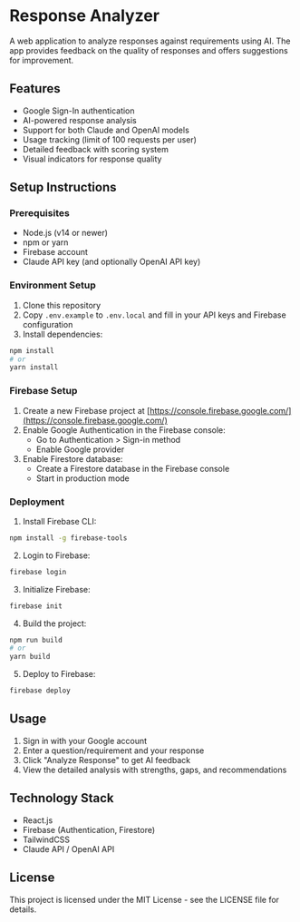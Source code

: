 # Response Analyzer

A web application to analyze responses against requirements using AI. The app provides feedback on the quality of responses and offers suggestions for improvement.

## Features

- Google Sign-In authentication
- AI-powered response analysis
- Support for both Claude and OpenAI models
- Usage tracking (limit of 100 requests per user)
- Detailed feedback with scoring system
- Visual indicators for response quality

## Setup Instructions

### Prerequisites

- Node.js (v14 or newer)
- npm or yarn
- Firebase account
- Claude API key (and optionally OpenAI API key)

### Environment Setup

1. Clone this repository
2. Copy `.env.example` to `.env.local` and fill in your API keys and Firebase configuration
3. Install dependencies:

```bash
npm install
# or
yarn install
```

### Firebase Setup

1. Create a new Firebase project at [https://console.firebase.google.com/](https://console.firebase.google.com/)
2. Enable Google Authentication in the Firebase console:
   - Go to Authentication > Sign-in method
   - Enable Google provider
3. Enable Firestore database:
   - Create a Firestore database in the Firebase console
   - Start in production mode

### Deployment

1. Install Firebase CLI:

```bash
npm install -g firebase-tools
```

2. Login to Firebase:

```bash
firebase login
```

3. Initialize Firebase:

```bash
firebase init
```

4. Build the project:

```bash
npm run build
# or
yarn build
```

5. Deploy to Firebase:

```bash
firebase deploy
```

## Usage

1. Sign in with your Google account
2. Enter a question/requirement and your response
3. Click "Analyze Response" to get AI feedback
4. View the detailed analysis with strengths, gaps, and recommendations

## Technology Stack

- React.js
- Firebase (Authentication, Firestore)
- TailwindCSS
- Claude API / OpenAI API

## License

This project is licensed under the MIT License - see the LICENSE file for details.